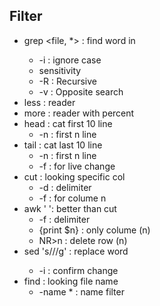 ## Filter
- grep <word> <file, *> : find word in
  - -i : ignore case
  - sensitivity
  - -R : Recursive
  - -v : Opposite search
- less : reader
- more : reader with percent
- head : cat first 10 line
  - -n : first n line
- tail : cat last 10 line
  - -n : first n line
  - -f : for live change
- cut : looking specific col
  - -d<delimiter> : delimiter
  - -f<number> : for colume n
- awk ' ': better than cut
  - -f<delimiter> : delimiter
  - {print $n} : only colume (n)
  - NR>n : delete row (n)
- sed 's/<word replaced>/<replace text>/g<all word>' <target> : replace word
  - -i : confirm change
- find : looking file name
  - -name <filter>* : name filter
